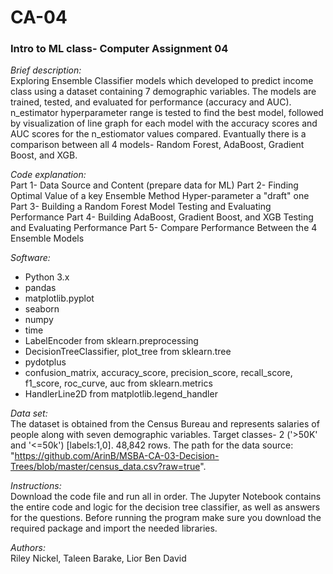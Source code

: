 # CA-04
### Intro to ML class- Computer Assignment 04

_Brief description:_ <br> 
Exploring Ensemble Classifier models which developed to predict income class using a dataset containing 7 demographic variables. The models are trained, tested, and evaluated for performance (accuracy and AUC). n_estimator hyperparameter range is tested to find the best model, followed by visualization of line graph for each model with the accuracy scores and AUC scores for the n_estiomator values compared. Evantually there is a comparison between all 4 models- Random Forest, AdaBoost, Gradient Boost, and XGB.

_Code explanation:_<br>
Part 1- Data Source and Content (prepare data for ML)
Part 2- Finding Optimal Value of a key Ensemble Method Hyper-parameter a "draft" one
Part 3- Building a Random Forest Model Testing and Evaluating Performance
Part 4- Building AdaBoost, Gradient Boost, and XGB Testing and Evaluating Performance
Part 5- Compare Performance Between the 4 Ensemble Models
 

_Software:_<br>
* Python 3.x
* pandas
* matplotlib.pyplot
* seaborn
* numpy
* time
* LabelEncoder from sklearn.preprocessing
* DecisionTreeClassifier, plot_tree from sklearn.tree
* pydotplus
* confusion_matrix, accuracy_score, precision_score, recall_score, f1_score, roc_curve, auc from sklearn.metrics
* HandlerLine2D from matplotlib.legend_handler 

_Data set:_<br>
The dataset is obtained from the Census Bureau and represents salaries of people along with seven demographic variables. Target classes- 2 ('>50K' and '<=50k') [labels:1,0]. 48,842 rows. The path for the data source: "https://github.com/ArinB/MSBA-CA-03-Decision-Trees/blob/master/census_data.csv?raw=true".


_Instructions:_<br>
Download the code file and run all in order. The Jupyter Notebook contains the entire code and logic for the decision tree classifier, as well as answers for the questions. Before running the program make sure you download the required package and import the needed libraries.

_Authors:_ <br>
Riley Nickel, Taleen Barake, Lior Ben David
